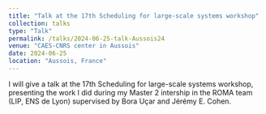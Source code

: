 ```yaml
---
title: "Talk at the 17th Scheduling for large-scale systems workshop"
collection: talks
type: "Talk"
permalink: /talks/2024-06-25-talk-Aussois24
venue: "CAES-CNRS center in Aussois"
date: 2024-06-25
location: "Aussois, France"
---
```


I will give a talk at the 17th Scheduling for large-scale systems workshop, presenting the work I did during my Master 2 intership in the ROMA team (LIP, ENS de Lyon) supervised by Bora Uçar and Jérémy E. Cohen.